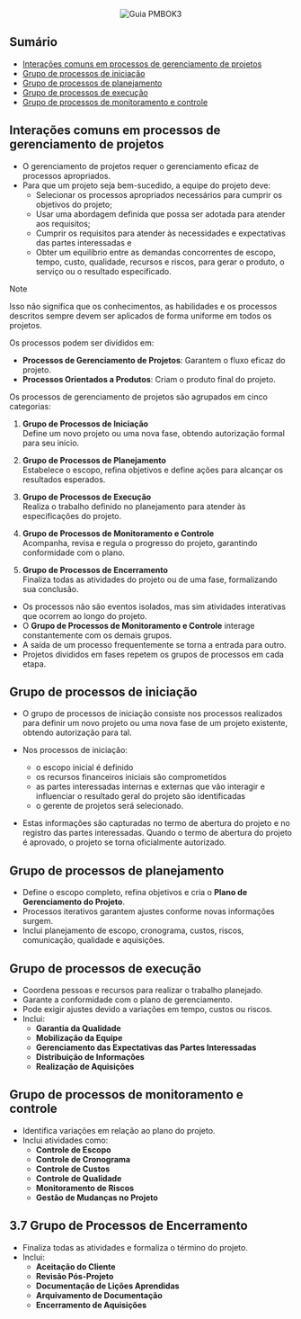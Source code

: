 <div align="center">

![Guia PMBOK3](https://github.com/user-attachments/assets/a26538fb-54b4-4683-bd2d-220d1eca3154)


</div>

## Sumário
- [Interações comuns em processos de gerenciamento de projetos](#interações-comuns-em-processos-de-gerenciamento-de-projetos)
- [Grupo de processos de iniciação](#grupo-de-processos-de-iniciação)
- [Grupo de processos de planejamento](#grupo-de-processos-de-planejamento)
- [Grupo de processos de execução](#grupo-de-processos-de-execução)
- [Grupo de processos de monitoramento e controle](#grupo-de-processos-de-monitoramento-e-controle)

## Interações comuns em processos de gerenciamento de projetos
* O gerenciamento de projetos requer o gerenciamento eficaz de processos apropriados.
* Para que um projeto seja bem-sucedido, a equipe do projeto deve:
  * Selecionar os processos apropriados necessários para cumprir os objetivos do projeto;
  * Usar uma abordagem definida que possa ser adotada para atender aos requisitos;
  * Cumprir os requisitos para atender às necessidades e expectativas das partes interessadas e
  * Obter um equilíbrio entre as demandas concorrentes de escopo, tempo, custo,
qualidade, recursos e riscos, para gerar o produto, o serviço ou o resultado
especificado.

> [!NOTE]
> Isso não significa que os conhecimentos, as habilidades e os processos descritos
sempre devem ser aplicados de forma uniforme em todos os projetos.

Os processos podem ser divididos em:
- **Processos de Gerenciamento de Projetos**: Garantem o fluxo eficaz do projeto.
- **Processos Orientados a Produtos**: Criam o produto final do projeto.

Os processos de gerenciamento de projetos são agrupados em cinco categorias:

1. **Grupo de Processos de Iniciação**  
   Define um novo projeto ou uma nova fase, obtendo autorização formal para seu início.

2. **Grupo de Processos de Planejamento**  
   Estabelece o escopo, refina objetivos e define ações para alcançar os resultados esperados.

3. **Grupo de Processos de Execução**  
   Realiza o trabalho definido no planejamento para atender às especificações do projeto.

4. **Grupo de Processos de Monitoramento e Controle**  
   Acompanha, revisa e regula o progresso do projeto, garantindo conformidade com o plano.

5. **Grupo de Processos de Encerramento**  
   Finaliza todas as atividades do projeto ou de uma fase, formalizando sua conclusão.

- Os processos não são eventos isolados, mas sim atividades interativas que ocorrem ao longo do projeto.
- O **Grupo de Processos de Monitoramento e Controle** interage constantemente com os demais grupos.
- A saída de um processo frequentemente se torna a entrada para outro.
- Projetos divididos em fases repetem os grupos de processos em cada etapa.


## Grupo de processos de iniciação
* O grupo de processos de iniciação consiste nos processos realizados para definir um novo
projeto ou uma nova fase de um projeto existente, obtendo autorização para tal.
* Nos processos de iniciação:
  * o escopo inicial é definido
  * os recursos financeiros iniciais são comprometidos
  * as partes interessadas internas e externas que vão interagir e influenciar o resultado geral do projeto são identificadas
  * o gerente de projetos será selecionado.
 
* Estas informações são capturadas no termo de abertura do projeto e no registro das partes
interessadas. Quando o termo de abertura do projeto é aprovado, o projeto se torna oficialmente
autorizado.
 
## Grupo de processos de planejamento

- Define o escopo completo, refina objetivos e cria o **Plano de Gerenciamento do Projeto**.
- Processos iterativos garantem ajustes conforme novas informações surgem.
- Inclui planejamento de escopo, cronograma, custos, riscos, comunicação, qualidade e aquisições.

## Grupo de processos de execução

- Coordena pessoas e recursos para realizar o trabalho planejado.
- Garante a conformidade com o plano de gerenciamento.
- Pode exigir ajustes devido a variações em tempo, custos ou riscos.
- Inclui:
  - **Garantia da Qualidade**
  - **Mobilização da Equipe**
  - **Gerenciamento das Expectativas das Partes Interessadas**
  - **Distribuição de Informações**
  - **Realização de Aquisições**

## Grupo de processos de monitoramento e controle

- Identifica variações em relação ao plano do projeto.
- Inclui atividades como:
  - **Controle de Escopo**
  - **Controle de Cronograma**
  - **Controle de Custos**
  - **Controle de Qualidade**
  - **Monitoramento de Riscos**
  - **Gestão de Mudanças no Projeto**

 ## **3.7 Grupo de Processos de Encerramento**
- Finaliza todas as atividades e formaliza o término do projeto.
- Inclui:
  - **Aceitação do Cliente**
  - **Revisão Pós-Projeto**
  - **Documentação de Lições Aprendidas**
  - **Arquivamento de Documentação**
  - **Encerramento de Aquisições**
